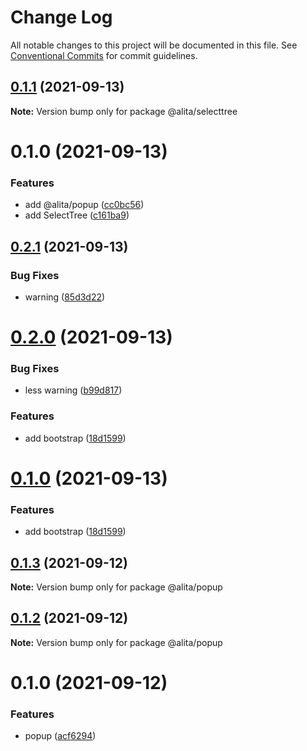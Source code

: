 # Change Log

All notable changes to this project will be documented in this file.
See [Conventional Commits](https://conventionalcommits.org) for commit guidelines.

## [0.1.1](https://github.com/alitajs/components/compare/@alita/selecttree@0.1.0...@alita/selecttree@0.1.1) (2021-09-13)

**Note:** Version bump only for package @alita/selecttree





# 0.1.0 (2021-09-13)


### Features

* add @alita/popup ([cc0bc56](https://github.com/alitajs/components/commit/cc0bc5647b1c490969b21517beae4b9e1674391d))
* add SelectTree ([c161ba9](https://github.com/alitajs/components/commit/c161ba96fc44135466d54e14d36f87b45e8fd9b9))





## [0.2.1](https://github.com/alitajs/components/compare/@alita/popup@0.2.0...@alita/popup@0.2.1) (2021-09-13)


### Bug Fixes

* warning ([85d3d22](https://github.com/alitajs/components/commit/85d3d22cd4209221c7a913d778dbe7e0089ff9f0))





# [0.2.0](https://github.com/alitajs/components/compare/@alita/popup@0.0.5...@alita/popup@0.2.0) (2021-09-13)


### Bug Fixes

* less warning ([b99d817](https://github.com/alitajs/components/commit/b99d817040b2738ed4eb6346732d02a1f876f7f2))


### Features

* add bootstrap ([18d1599](https://github.com/alitajs/components/commit/18d1599f104ba819d9e4aeafce08b999ee3f278b))





# [0.1.0](https://github.com/alitajs/components/compare/@alita/popup@0.0.5...@alita/popup@0.1.0) (2021-09-13)


### Features

* add bootstrap ([18d1599](https://github.com/alitajs/components/commit/18d1599f104ba819d9e4aeafce08b999ee3f278b))





## [0.1.3](https://github.com/alitajs/components/compare/@alita/popup@0.1.2...@alita/popup@0.1.3) (2021-09-12)

**Note:** Version bump only for package @alita/popup





## [0.1.2](https://github.com/alitajs/components/compare/@alita/popup@0.1.0...@alita/popup@0.1.2) (2021-09-12)

**Note:** Version bump only for package @alita/popup





# 0.1.0 (2021-09-12)


### Features

* popup ([acf6294](https://github.com/alitajs/components/commit/acf6294f407f97394be35f184189474648dd1a87))
